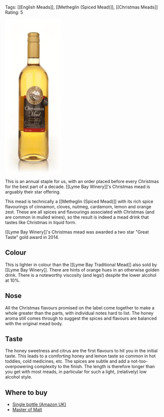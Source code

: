 Tags: [[English Meads]], [[Metheglin (Spiced Mead)]], [[Christmas Meads]]
Rating: 5

![](/images/lyme-bay-christmas.jpg)

This is an annual staple for us, with an order placed before every
Christmas for the best part of a decade. [[Lyme Bay Winery]]'s Christmas mead is arguably their star offering.

This mead is technically a [[Metheglin (Spiced Mead)]] with its rich
spice flavourings of cinnamon, cloves, nutmeg, cardamom, lemon and
orange zest. These are all spices and flavourings associated with
Christmas (and are common in mulled wines), so the result is indeed a
mead drink that tastes like Christmas in liquid form.

[[Lyme Bay Winery]]'s Christmas mead was awarded a two star "Great Taste" gold award in 2014.

## Colour

This is lighter in colour than the [[Lyme Bay Traditional Mead]] also sold by [[Lyme Bay Winery]]. There are hints of orange hues in an otherwise golden drink. There is a noteworthy viscosity (and legs!) despite the lower alcohol at 10%.

## Nose

All the Christmas flavours promised on the label come together to make
a whole greater than the parts, with individual notes hard to
list. The honey aroma still comes through to suggest the spices and
flavours are balanced with the original mead body.

## Taste

The honey sweetness and citrus are the first flavours to hit you in
the initial taste. This leads to a comforting honey and lemon taste so
common in hot toddies, cold medicines, etc. The spices are subtle and
add a not-too-overpowering complexity to the finish. The length is
therefore longer than you get with most meads, in particular for such
a light, (relatively) low alcohol style.

## Where to buy

* [Single bottle (Amazon UK)](https://amzn.to/3oaooAb)
* [Master of Malt](https://www.masterofmalt.com/mead/lyme-bay-winery/christmas-mead-lyme-bay-winery-mead/?srh=1)

